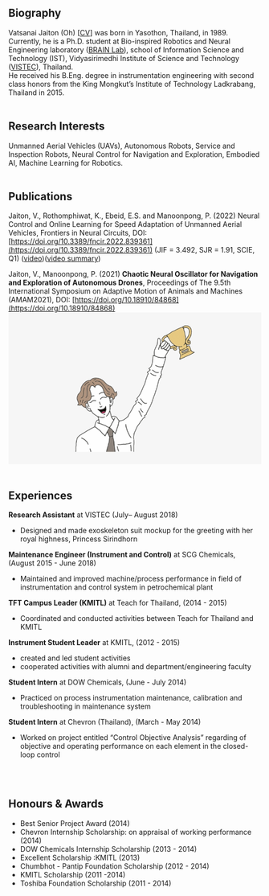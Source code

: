 ## Biography

Vatsanai Jaiton (Oh) [[CV](https://drive.google.com/file/d/1_uyaCzcxT1Iy-0fEOOt4W5WOsjRYdz03/view?usp=sharing)] was born in Yasothon, Thailand, in 1989. Currently, he is a Ph.D. student at Bio-inspired Robotics and Neural Engineering laboratory ([BRAIN Lab](https://brain.vistec.ac.th/)), school of Information Science and Technology (IST), Vidyasirimedhi Institute of Science and Technology ([VISTEC](https://www.vistec.ac.th/)), Thailand. <br>He received his B.Eng. degree in instrumentation engineering with second class honors from the King Mongkut’s Institute of Technology Ladkrabang, Thailand in 2015.
<br> 
<br>   

## Research Interests
Unmanned Aerial Vehicles (UAVs), Autonomous Robots, Service and Inspection Robots, Neural Control for Navigation and Exploration, Embodied AI, Machine Learning for Robotics.
<br> 
<br>  

## Publications
Jaiton, V., Rothomphiwat, K., Ebeid, E.S. and Manoonpong, P. (2022) Neural Control and Online Learning for Speed Adaptation of Unmanned Aerial Vehicles, Frontiers in Neural Circuits, DOI: [https://doi.org/10.3389/fncir.2022.839361](https://doi.org/10.3389/fncir.2022.839361) (JIF = 3.492, SJR = 1.91, SCIE, Q1) ([video](https://www.manoonpong.com/DSA/))([video summary](https://www.youtube.com/watch?v=gaLMzUNC324))

Jaiton, V., Manoonpong, P. (2021) **Chaotic Neural Oscillator for Navigation and Exploration of Autonomous Drones**, Proceedings of The 9.5th International Symposium on Adaptive Motion of Animals and Machines (AMAM2021), DOI: [https://doi.org/10.18910/84868](https://doi.org/10.18910/84868)
<img src="./image/success.jpeg">
<br> 
<br>   

## Experiences
**Research Assistant** at VISTEC (July– August 2018)
  - Designed and made exoskeleton suit mockup for the greeting with her royal highness, Princess Sirindhorn 
  
**Maintenance Engineer (Instrument and Control)** at SCG Chemicals, (August 2015 - June 2018)
  - Maintained and improved machine/process performance in field of instrumentation and control system in petrochemical plant  
  
**TFT Campus Leader (KMITL)** at Teach for Thailand, (2014 - 2015)
  - Coordinated and conducted activities between Teach for Thailand and KMITL
  
**Instrument Student Leader** at KMITL, (2012 - 2015)
  - created and led student activities
  - cooperated activities with alumni and department/engineering faculty
  
**Student Intern** at DOW Chemicals, (June - July 2014)
  - Practiced on process instrumentation maintenance, calibration and troubleshooting in maintenance system
  
**Student Intern** at Chevron (Thailand), (March - May 2014)
  - Worked on project entitled “Control Objective Analysis” regarding of objective and operating performance on each element in the closed-loop control 
<br> 
<br>  

## Honours & Awards
- Best Senior Project Award (2014)
- Chevron Internship Scholarship: on appraisal of working performance (2014)
- DOW Chemicals Internship Scholarship (2013 - 2014)
- Excellent Scholarship :KMITL (2013)
- Chumbhot - Pantip Foundation Scholarship (2012 - 2014)
- KMITL Scholarship (2011 -2014)
- Toshiba Foundation Scholarship (2011 - 2014)

 

